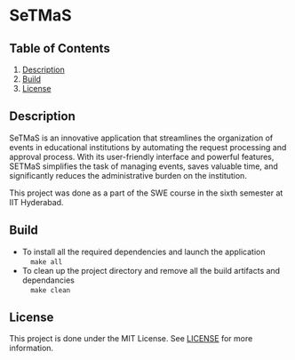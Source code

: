 # SeTMaS

## Table of Contents
<ol>
    <li>
        <a href="#description">Description</a>
    </li>
    <li>
        <a href="#build">Build</a>
    </li>
    <li>
        <a href="#license">License</a>
    </li>
</ol>

## Description
SeTMaS is an innovative application that streamlines the organization of events in educational institutions by automating the request processing and approval process. With its user-friendly interface and powerful features, SETMaS simplifies the task of managing events, saves valuable time, and significantly reduces the administrative burden on the institution.

This project was done as a part of the SWE course in the sixth semester at IIT Hyderabad.

## Build 
* To install all the required dependencies and launch the application<br />
```  make all```
* To clean up the project directory and remove all the build artifacts and dependancies<br />
```  make clean```

## License
 This project is done under the MIT License. See [LICENSE](LICENSE) for more information.